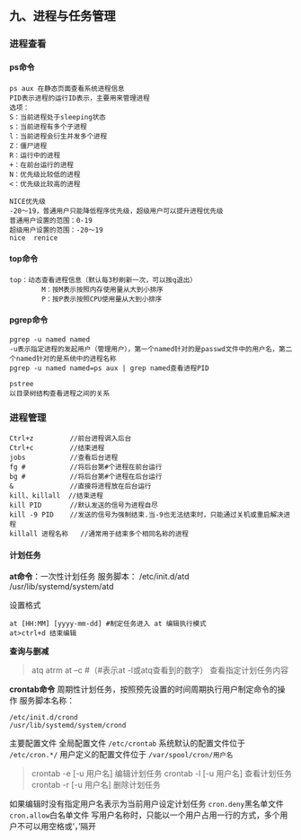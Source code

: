 ## 九、进程与任务管理

### 进程查看

#### ps命令

```
ps aux 在静态页面查看系统进程信息
PID表示进程的运行ID表示，主要用来管理进程
选项：
S：当前进程处于sleeping状态
s：当前进程有多个子进程
l：当前进程会衍生并发多个进程
Z：僵尸进程
R：运行中的进程
+：在前台运行的进程
N：优先级比较低的进程
<：优先级比较高的进程

NICE优先级
-20～19，普通用户只能降低程序优先级，超级用户可以提升进程优先级
普通用户设置的范围：0-19
超级用户设置的范围：-20～19
nice  renice

```

#### top命令

```
top：动态查看进程信息（默认每3秒刷新一次，可以按q退出）
        M：按M表示按照内存使用量从大到小排序
        P：按P表示按照CPU使用量从大到小排序

```

#### pgrep命令

```
pgrep -u named named
-u表示指定进程的发起用户（管理用户），第一个named针对的是passwd文件中的用户名，第二个named针对的是系统中的进程名称
pgrep -u named named=ps aux | grep named查看进程PID

pstree
以目录树结构查看进程之间的关系

```

### 进程管理

```
Ctrl+z         //前台进程调入后台
Ctrl+c         //结束进程
jobs           //查看后台进程
fg #           //将后台第#个进程在前台运行
bg #           //将后台第#个进程在后台运行
&              //直接将进程放在后台运行
kill、killall  //结束进程
kill PID       //默认发送的信号为进程自尽
kill -9 PID    //发送的信号为强制结束.当-9也无法结束时，只能通过关机或重启解决进程
killall 进程名称   //通常用于结束多个相同名称的进程

```

#### 计划任务

**at命令**：一次性计划任务
服务脚本：
/etc/init.d/atd
/usr/lib/systemd/system/atd

设置格式
```
at [HH:MM] [yyyy-mm-dd] #制定任务进入 at 编辑执行模式
at>ctrl+d 结束编辑
```
**查询与删减**
>atq
atrm
at –c #（#表示at -l或atq查看到的数字） 查看指定计划任务内容


**crontab命令**
周期性计划任务，按照预先设置的时间周期执行用户制定命令的操作
服务脚本名称：
```
/etc/init.d/crond
/usr/lib/systemd/system/crond
```
主要配置文件
全局配置文件 `/etc/crontab`
系统默认的配置文件位于 `/etc/cron.*/`
用户定义的配置文件位于 `/var/spool/cron/用户名`

>crontab -e [-u 用户名] 编辑计划任务
crontab -l [-u 用户名] 查看计划任务
crontab -r [-u 用户名] 删除计划任务

如果编辑时没有指定用户名表示为当前用户设定计划任务
`cron.deny`黑名单文件
`cron.allow`白名单文件
写用户名称时，只能以一个用户占用一行的方式，多个用户不可以用空格或‘，’隔开
